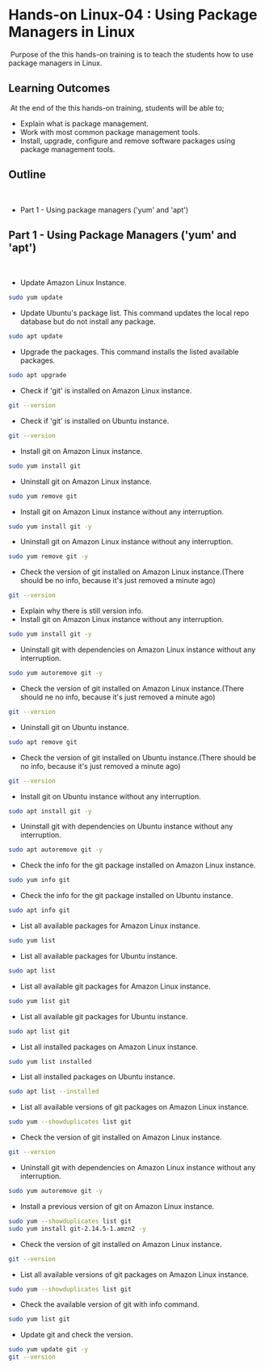 # Hands-on Linux-04 : Using Package Managers in Linux
​
Purpose of the this hands-on training is to teach the students how to use package managers in Linux.
​
## Learning Outcomes
​
At the end of the this hands-on training, students will be able to;
​
- Explain what is package management.
​
- Work with most common package management tools.
​
- Install, upgrade, configure and remove software packages using package management tools.
​
## Outline
​
- Part 1 - Using package managers ('yum' and 'apt') 
​
## Part 1 - Using Package Managers ('yum' and 'apt')
​
- Update Amazon Linux Instance.
​
```bash
sudo yum update
```
- Update Ubuntu's package list. This command updates the local repo database but do not install any package.
​
```bash
sudo apt update
```
- Upgrade the packages. This command installs the listed available packages.

```bash
sudo apt upgrade
```

- Check if 'git' is installed on Amazon Linux instance.
​
```bash
git --version
```
- Check if 'git' is installed on Ubuntu instance.
​
```bash
git --version
```
- Install git on Amazon Linux instance.
​
```bash
sudo yum install git
```
- Uninstall git on Amazon Linux instance.
​
```bash
sudo yum remove git
```
- Install git on Amazon Linux instance without any interruption.
​
```bash
sudo yum install git -y
```
- Uninstall git on Amazon Linux instance without any interruption.
​
```bash
sudo yum remove git -y
```
- Check the version of git installed on Amazon Linux instance.(There should be no info, because it's just removed a minute ago)
​
```bash
git --version
```
- Explain why there is still version info.
- Install git on Amazon Linux instance without any interruption.
​
```bash
sudo yum install git -y
```
- Uninstall git with dependencies on Amazon Linux instance without any interruption.
​
```bash
sudo yum autoremove git -y
```
- Check the version of git installed on Amazon Linux instance.(There should ne no info, because it's just removed a minute ago)
​
```bash
git --version
```
- Uninstall git on Ubuntu instance.
​
```bash
sudo apt remove git
```
- Check the version of git installed on Ubuntu instance.(There should be no info, because it's just removed a minute ago)
​
```bash
git --version
```
- Install git on Ubuntu instance without any interruption.
​
```bash
sudo apt install git -y
```
- Uninstall git with dependencies on Ubuntu instance without any interruption.
​
```bash
sudo apt autoremove git -y
```
- Check the info for the git package installed on Amazon Linux instance.
​
```bash
sudo yum info git
```
- Check the info for the git package installed on Ubuntu instance.
​
```bash
sudo apt info git
```
- List all available packages for Amazon Linux instance.
​
```bash
sudo yum list
```
- List all available packages for Ubuntu instance.
​
```bash
sudo apt list
```
- List all available git packages for Amazon Linux instance.
​
```bash
sudo yum list git
```
- List all available git packages for Ubuntu instance.
​
```bash
sudo apt list git
```
- List all installed packages on Amazon Linux instance.
​
```bash
sudo yum list installed
```
- List all installed packages on Ubuntu instance.
​
```bash
sudo apt list --installed
```
- List all available versions of git packages on Amazon Linux instance.
​
```bash
sudo yum --showduplicates list git
```
- Check the version of git installed on Amazon Linux instance.
​
```bash
git --version
```
- Uninstall git with dependencies on Amazon Linux instance without any interruption.
​
```bash
sudo yum autoremove git -y
```
- Install a previous version of git on Amazon Linux instance.
​
```bash
sudo yum --showduplicates list git
sudo yum install git-2.14.5-1.amzn2 -y
```
- Check the version of git installed on Amazon Linux instance.
​
```bash
git --version
```
- List all available versions of git packages on Amazon Linux instance.
​
```bash
sudo yum --showduplicates list git
``` 
- Check the available version of git with info command.
​
```bash
sudo yum list git
```
- Update git and check the version.
​
```bash
sudo yum update git -y
git --version
```
